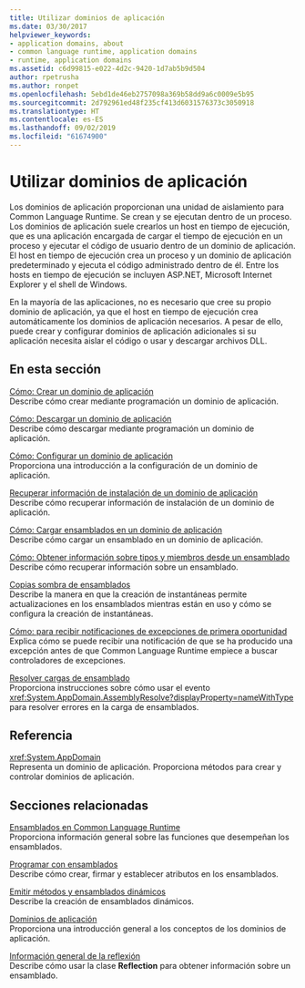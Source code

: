 ```yaml
---
title: Utilizar dominios de aplicación
ms.date: 03/30/2017
helpviewer_keywords:
- application domains, about
- common language runtime, application domains
- runtime, application domains
ms.assetid: c6d99815-e022-4d2c-9420-1d7ab5b9d504
author: rpetrusha
ms.author: ronpet
ms.openlocfilehash: 5ebd1de46eb2757098a369b58dd9a6c0009e5b95
ms.sourcegitcommit: 2d792961ed48f235cf413d6031576373c3050918
ms.translationtype: HT
ms.contentlocale: es-ES
ms.lasthandoff: 09/02/2019
ms.locfileid: "61674900"
---
```

# <a name="using-application-domains"></a>Utilizar dominios de aplicación
Los dominios de aplicación proporcionan una unidad de aislamiento para Common Language Runtime. Se crean y se ejecutan dentro de un proceso. Los dominios de aplicación suele crearlos un host en tiempo de ejecución, que es una aplicación encargada de cargar el tiempo de ejecución en un proceso y ejecutar el código de usuario dentro de un dominio de aplicación. El host en tiempo de ejecución crea un proceso y un dominio de aplicación predeterminado y ejecuta el código administrado dentro de él. Entre los hosts en tiempo de ejecución se incluyen ASP.NET, Microsoft Internet Explorer y el shell de Windows.  
  
 En la mayoría de las aplicaciones, no es necesario que cree su propio dominio de aplicación, ya que el host en tiempo de ejecución crea automáticamente los dominios de aplicación necesarios. A pesar de ello, puede crear y configurar dominios de aplicación adicionales si su aplicación necesita aislar el código o usar y descargar archivos DLL.  
  
## <a name="in-this-section"></a>En esta sección  
 [Cómo: Crear un dominio de aplicación](../../../docs/framework/app-domains/how-to-create-an-application-domain.md)  
 Describe cómo crear mediante programación un dominio de aplicación.  
  
 [Cómo: Descargar un dominio de aplicación](../../../docs/framework/app-domains/how-to-unload-an-application-domain.md)  
 Describe cómo descargar mediante programación un dominio de aplicación.  
  
 [Cómo: Configurar un dominio de aplicación](../../../docs/framework/app-domains/how-to-configure-an-application-domain.md)  
 Proporciona una introducción a la configuración de un dominio de aplicación.  
  
 [Recuperar información de instalación de un dominio de aplicación](../../../docs/framework/app-domains/retrieve-setup-information.md)  
 Describe cómo recuperar información de instalación de un dominio de aplicación.  
  
 [Cómo: Cargar ensamblados en un dominio de aplicación](../../../docs/framework/app-domains/how-to-load-assemblies-into-an-application-domain.md)  
 Describe cómo cargar un ensamblado en un dominio de aplicación.  
  
 [Cómo: Obtener información sobre tipos y miembros desde un ensamblado](../../../docs/framework/app-domains/how-to-obtain-type-and-member-information-from-an-assembly.md)  
 Describe cómo recuperar información sobre un ensamblado.  
  
 [Copias sombra de ensamblados](../../../docs/framework/app-domains/shadow-copy-assemblies.md)  
 Describe la manera en que la creación de instantáneas permite actualizaciones en los ensamblados mientras están en uso y cómo se configura la creación de instantáneas.  
  
 [Cómo: para recibir notificaciones de excepciones de primera oportunidad](../../../docs/framework/app-domains/how-to-receive-first-chance-exception-notifications.md)  
 Explica cómo se puede recibir una notificación de que se ha producido una excepción antes de que Common Language Runtime empiece a buscar controladores de excepciones.  
  
 [Resolver cargas de ensamblado](../../../docs/framework/app-domains/resolve-assembly-loads.md)  
 Proporciona instrucciones sobre cómo usar el evento <xref:System.AppDomain.AssemblyResolve?displayProperty=nameWithType> para resolver errores en la carga de ensamblados.  
  
## <a name="reference"></a>Referencia  
 <xref:System.AppDomain>  
 Representa un dominio de aplicación. Proporciona métodos para crear y controlar dominios de aplicación.  
  
## <a name="related-sections"></a>Secciones relacionadas  
 [Ensamblados en Common Language Runtime](../../../docs/framework/app-domains/assemblies-in-the-common-language-runtime.md)  
 Proporciona información general sobre las funciones que desempeñan los ensamblados.  
  
 [Programar con ensamblados](../../../docs/framework/app-domains/programming-with-assemblies.md)  
 Describe cómo crear, firmar y establecer atributos en los ensamblados.  
  
 [Emitir métodos y ensamblados dinámicos](../../../docs/framework/reflection-and-codedom/emitting-dynamic-methods-and-assemblies.md)  
 Describe la creación de ensamblados dinámicos.  
  
 [Dominios de aplicación](../../../docs/framework/app-domains/application-domains.md)  
 Proporciona una introducción general a los conceptos de los dominios de aplicación.  
  
 [Información general de la reflexión](../../../docs/framework/reflection-and-codedom/reflection.md)  
 Describe cómo usar la clase **Reflection** para obtener información sobre un ensamblado.
